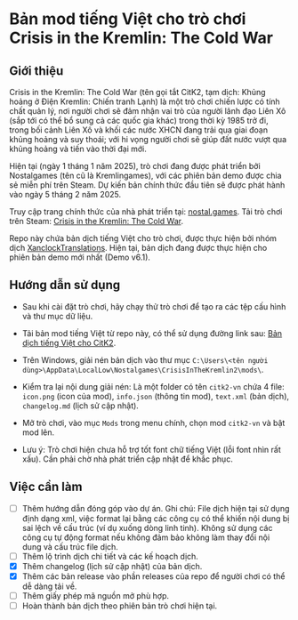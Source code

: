 # Bản mod tiếng Việt cho trò chơi Crisis in the Kremlin: The Cold War

## Giới thiệu

Crisis in the Kremlin: The Cold War (tên gọi tắt CitK2, tạm dịch: Khủng hoảng ở Điện Kremlin: Chiến tranh Lạnh) là một trò chơi chiến lược có tính chất quản lý, nơi người chơi sẽ đảm nhận vai trò của người lãnh đạo Liên Xô (sắp tới có thể bổ sung cả các quốc gia khác) trong thời kỳ 1985 trở đi, trong bối cảnh Liên Xô và khối các nước XHCN đang trải qua giai đoạn khủng hoảng và suy thoái; với hi vọng người chơi sẽ giúp đất nước vượt qua khủng hoảng và tiến vào thời đại mới.

Hiện tại (ngày 1 tháng 1 năm 2025), trò chơi đang được phát triển bởi Nostalgames (tên cũ là Kremlingames), với các phiên bản demo được chia sẻ miễn phí trên Steam. Dự kiến bản chính thức đầu tiên sẽ được phát hành vào ngày 5 tháng 2 năm 2025.

Truy cập trang chính thức của nhà phát triển tại: [nostal.games](https://nostal.games/).
Tải trò chơi trên Steam: [Crisis in the Kremlin: The Cold War](https://store.steampowered.com/app/1922740/Crisis_in_the_Kremlin_The_Cold_War/).

Repo này chứa bản dịch tiếng Việt cho trò chơi, được thực hiện bởi nhóm dịch [XanclockTranslations](https://github.com/XanclockTranslations/). Hiện tại, bản dịch đang được thực hiện cho phiên bản demo mới nhất (Demo v6.1).

## Hướng dẫn sử dụng

- Sau khi cài đặt trò chơi, hãy chạy thử trò chơi để tạo ra các tệp cấu hình và thư mục dữ liệu.

- Tải bản mod tiếng Việt từ repo này, có thể sử dụng đường link sau: [Bản dịch tiếng Việt cho CitK2](https://github.com/XanclockTranslations/citk2-vn/releases).

- Trên Windows, giải nén bản dịch vào thư mục `C:\Users\<tên người dùng>\AppData\LocalLow\Nostalgames\CrisisInTheKremlin2\mods\`.

- Kiểm tra lại nội dung giải nén: Là một folder có tên `citk2-vn` chứa 4 file: `icon.png` (icon của mod), `info.json` (thông tin mod), `text.xml` (bản dịch), `changelog.md` (lịch sử cập nhật).

- Mở trò chơi, vào mục `Mods` trong menu chính, chọn mod `citk2-vn` và bật mod lên.

- Lưu ý: Trò chơi hiện chưa hỗ trợ tốt font chữ tiếng Việt (lỗi font nhìn rất xấu). Cần phải chờ nhà phát triển cập nhật để khắc phục.

## Việc cần làm

- [ ] Thêm hướng dẫn đóng góp vào dự án. Ghi chú: File dịch hiện tại sử dụng định dạng xml, việc format lại bằng các công cụ có thể khiến nội dung bị sai lệch về cấu trúc (ví dụ xuống dòng linh tinh). Không sử dụng các công cụ tự động format nếu không đảm bảo không làm thay đổi nội dung và cấu trúc file dịch.
- [ ] Thêm lộ trình dịch chi tiết và các kế hoạch dịch.
- [x] Thêm changelog (lịch sử cập nhật) của bản dịch.
- [x] Thêm các bản release vào phần releases của repo để người chơi có thể dễ dàng tải về. 
- [ ] Thêm giấy phép mã nguồn mở phù hợp.
- [ ] Hoàn thành bản dịch theo phiên bản trò chơi hiện tại.
